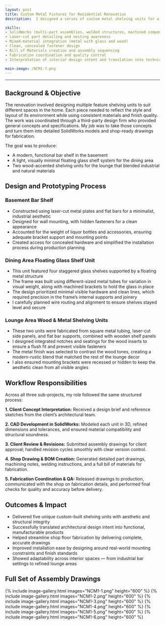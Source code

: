 ```yaml
---
layout: post
title: Custom Metal Fixtures for Residential Renovation
description:  I designed a series of custom metal shelving units for a residential renovation, including a basement bar shelf, a floating glass shelf system in the dining area, and two shelving units in the lounge. Each piece was developed to match the interior design vision while remaining fully functional and practical for fabrication and installation. I handled the complete design workflow — from interpreting client concepts to creating shop drawings, coordinating revisions, and overseeing production.

skills: 
- SolidWorks (multi-part assemblies, welded structures, machined components)
- Laser-cut part detailing and nesting awareness
- Mixed-material integration (metal with glass and wood)
- Clean, concealed fastener design
- Bill of Materials creation and assembly sequencing
- Fabrication coordination and quality control
- Interpretation of interior design intent and translation into technical drawings

main-image: /NCM1-7.png
---
```


---
## Background & Objective
The renovation involved designing multiple feature shelving units to suit different spaces in the home. Each piece needed to reflect the style and layout of its environment while using consistent materials and finish quality. The work was coordinated through a third-party design firm who provided general concepts and specifications. My job was to take those concepts and turn them into detailed SolidWorks models and shop-ready drawings for fabrication.

The goal was to produce:

- A modern, functional bar shelf in the basement
- A light, visually minimal floating glass shelf system for the dining area
- Two wood-accented shelving units for the lounge that blended industrial and natural materials

## Design and Prototyping Process
### Basement Bar Shelf
- Constructed using laser-cut metal plates and flat bars for a minimalist, industrial aesthetic
- Designed for wall mounting, with hidden fasteners for a clean appearance
- Accounted for the weight of liquor bottles and accessories, ensuring adequate bracket support and mounting points
- Created access for concealed hardware and simplified the installation process during production planning

### Dining Area Floating Glass Shelf Unit
- This unit featured four staggered glass shelves supported by a floating metal structure
- The frame was built using different-sized metal tubes for variation in visual weight, along with machined brackets to hold the glass in place
- The design prioritized minimal visible hardware and clean lines, which required precision in the frame’s internal supports and joinery
- I carefully planned wire routing and alignment to ensure shelves stayed level and secure

### Lounge Area Wood & Metal Shelving Units
- These two units were fabricated from square metal tubing, laser-cut side panels, and flat bar supports, combined with wooden shelf panels
- I designed integrated notches and seatings for the wood inserts to ensure a flush fit and prevent visible fasteners
- The metal finish was selected to contrast the wood tones, creating a modern-rustic blend that matched the rest of the lounge decor
- I also ensured mounting brackets were recessed or hidden to keep the aesthetic clean from all visible angles

## Workflow Responsibilities
Across all three sub-projects, my role followed the same structured process:

**1. Client Concept Interpretation:** Received a design brief and reference sketches from the client’s architectural team.

**2. CAD Development in SolidWorks:** Modeled each unit in 3D, refined dimensions and tolerances, and ensured material compatibility and structural soundness.

**3. Client Review & Revisions:** Submitted assembly drawings for client approval; handled revision cycles smoothly with clear version control.

**4. Shop Drawing & BOM Creation:** Generated detailed part drawings, machining notes, welding instructions, and a full bill of materials for fabrication.

**5. Fabrication Coordination & QA:** Released drawings to production, communicated with the shop on fabrication details, and performed final checks for quality and accuracy before delivery.

## Outcomes & Impact 
- Delivered five unique custom-built shelving units with aesthetic and structural integrity
- Successfully translated architectural design intent into functional, manufacturable products
- Helped streamline shop floor fabrication by delivering complete, accurate drawings
- Improved installation ease by designing around real-world mounting constraints and finish standards
- Showed adaptability across interior spaces — from industrial bar settings to refined lounge areas

## Full Set of Assembly Drawings
{% include image-gallery.html images="NCM1-1.png" height="600" %}
{% include image-gallery.html images="NCM1-2.png" height="600" %} 
{% include image-gallery.html images="NCM1-3.png" height="600" %} 
{% include image-gallery.html images="NCM1-4.png" height="600" %} 
{% include image-gallery.html images="NCM1-5.png" height="600" %} 
{% include image-gallery.html images="NCM1-6.png" height="600" %} 

